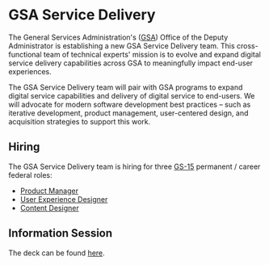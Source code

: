 # GSA Service Delivery
The General Services Administration's ([GSA](https://www.gsa.gov/)) Office of the Deputy Administrator is establishing a new GSA Service Delivery team. This cross-functional team of technical experts' mission is to evolve and expand digital service delivery capabilities across GSA to meaningfully impact end-user experiences.

The GSA Service Delivery team will pair with GSA programs to expand digital service capabilities and delivery of digital service to end-users. We will advocate for modern software development best practices – such as iterative development, product management, user-centered design, and acquisition strategies to support this work.

## Hiring
The GSA Service Delivery team is hiring for three [GS-15](https://www.opm.gov/policy-data-oversight/pay-leave/salaries-wages/2022/general-schedule/) permanent / career federal roles:
- [Product Manager](https://github.com/vickimcfadden/GSA-Service-Delivery/blob/main/Product_Manager.md)
- [User Experience Designer](https://github.com/vickimcfadden/GSA-Service-Delivery/blob/main/User_Experience_Designer.md)
- [Content Designer](https://github.com/vickimcfadden/GSA-Service-Delivery/blob/main/Content_Designer.md)

## Information Session
The deck can be found [here](https://github.com/vickimcfadden/GSA-Service-Delivery/issues/1). 
